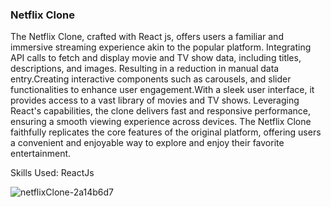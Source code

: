 <h3>Netflix Clone</h3>

<p>The Netflix Clone, crafted with React js, offers users a familiar and immersive streaming experience akin to the popular platform. Integrating API calls to fetch and display movie and TV show data, including titles, descriptions, and images. Resulting in a reduction in manual data entry.Creating interactive components such as carousels, and slider functionalities to enhance user engagement.With a sleek user interface, it provides access to a vast library of movies and TV shows. Leveraging React's capabilities, the clone delivers fast and responsive performance, ensuring a smooth viewing experience across devices. The Netflix Clone faithfully replicates the core features of the original platform, offering users a convenient and enjoyable way to explore and enjoy their favorite entertainment.</p>

Skills Used: ReactJs

![netflixClone-2a14b6d7](https://github.com/diksh04/Netflix-clone/assets/84238934/5ff01ee1-3b6e-4fca-b9fd-1f990af77fc2)
